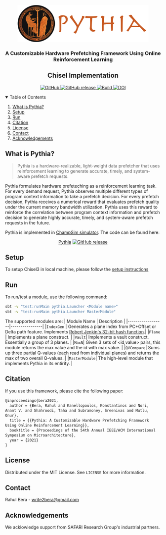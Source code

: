 <p align="center">
  <a href="https://github.com/CMU-SAFARI/Pythia-HDL">
    <img src="logo.png" alt="Logo" width="424.8" height="120">
  </a>
  <h3 align="center">A Customizable Hardware Prefetching Framework Using Online Reinforcement Learning
  </h3>
  <h2 align="center">Chisel Implementation</h2>
</p>

<p align="center">
    <a href="https://github.com/CMU-SAFARI/Pythia-HDL/blob/master/LICENSE">
        <img alt="GitHub" src="https://img.shields.io/badge/License-MIT-yellow.svg">
    </a>
    <a href="https://github.com/CMU-SAFARI/Pythia-HDL/releases">
        <img alt="GitHub release" src="https://img.shields.io/github/release/CMU-SAFARI/Pythia-HDL">
    </a>
    <a href="https://github.com/CMU-SAFARI/Pythia-HDL">
        <img alt="Build" src="https://github.com/CMU-SAFARI/Pythia-HDL/actions/workflows/test.yml/badge.svg">
    </a>
    <a href="https://doi.org/10.5281/zenodo.5150706"><img src="https://zenodo.org/badge/DOI/10.5281/zenodo.5150706.svg" alt="DOI"></a>
</p>

<details open="open">
  <summary>Table of Contents</summary>
  <ol>
    <li><a href="#what-is-pythia">What is Pythia?</a></li>
    <li><a href="#setup">Setup</a></li>
    <li><a href="#Run">Run</a></li>
    <li><a href="#citation">Citation</a></li>
    <li><a href="#license">License</a></li>
    <li><a href="#contact">Contact</a></li>
    <li><a href="#acknowledgements">Acknowledgements</a></li>
  </ol>
</details>

## What is Pythia?

> Pythia is a hardware-realizable, light-weight data prefetcher that uses reinforcement learning to generate accurate, timely, and system-aware prefetch requests. 

Pythia formulates hardware prefeteching as a reinforcement learning task. For every demand request, Pythia observes multiple different types of program context information to take a prefetch decision. For every prefetch decision, Pythia receives a numerical reward that evaluates prefetch quality under the current memory bandwidth utilization. Pythia uses this reward to reinforce the correlation between program context information and prefetch decision to generate highly accurate, timely, and system-aware prefetch requests in the future.

Pythia is implemented in [ChampSim simulator](https://github.com/ChampSim/ChampSim). The code can be found here:
<p align="center">
<a href="https://github.com/CMU-SAFARI/Pythia">Pythia</a>
    <a href="https://github.com/CMU-SAFARI/Pythia/releases">
        <img alt="GitHub release" src="https://img.shields.io/github/release/CMU-SAFARI/Pythia">
    </a>
</p>

## Setup

To setup Chisel3 in local machine, please follow the [setup instructions](https://github.com/chipsalliance/chisel3/blob/master/SETUP.md)

## Run

To run/test a module, use the following command:

```bash
sbt -v "test:runMain pythia.Launcher <Module name>"
sbt -v "test:runMain pythia.Launcher MasterModule"
```

The supported modules are:
| Module Name | Description |
|------------------|----------------|
|`IndexGen` | Generates a plane index from PC+Offset or Delta path feature. Implements [Robert Jenkin's 32-bit hash function](http://www.burtleburtle.net/bob/hash/doobs.html).|
|`Plane` | Implements a plane construct. |
|`Vault`| Implements a vault construct. Essentially a group of 3 planes. |
|`MaxN`| Given 3 sets of <id,value> pairs, this module returns the max value and the id with max value. |
|`QVCompare`| Sums up three partial Q-values (each read from individual planes) and returns the max of two overall Q-values. |
|`MasterModule`| The high-level module that implements Pythia in its entirity. |

## Citation
If you use this framework, please cite the following paper:
```
@inproceedings{bera2021,
  author = {Bera, Rahul and Kanellopoulos, Konstantinos and Nori, Anant V. and Shahroodi, Taha and Subramoney, Sreenivas and Mutlu, Onur},
  title = {{Pythia: A Customizable Hardware Prefetching Framework Using Online Reinforcement Learning}},
  booktitle = {Proceedings of the 54th Annual IEEE/ACM International Symposium on Microarchitecture},
  year = {2021}
}
```

## License

Distributed under the MIT License. See `LICENSE` for more information.

## Contact

Rahul Bera - write2bera@gmail.com

## Acknowledgements
We acklowledge support from SAFARI Research Group's industrial partners.
